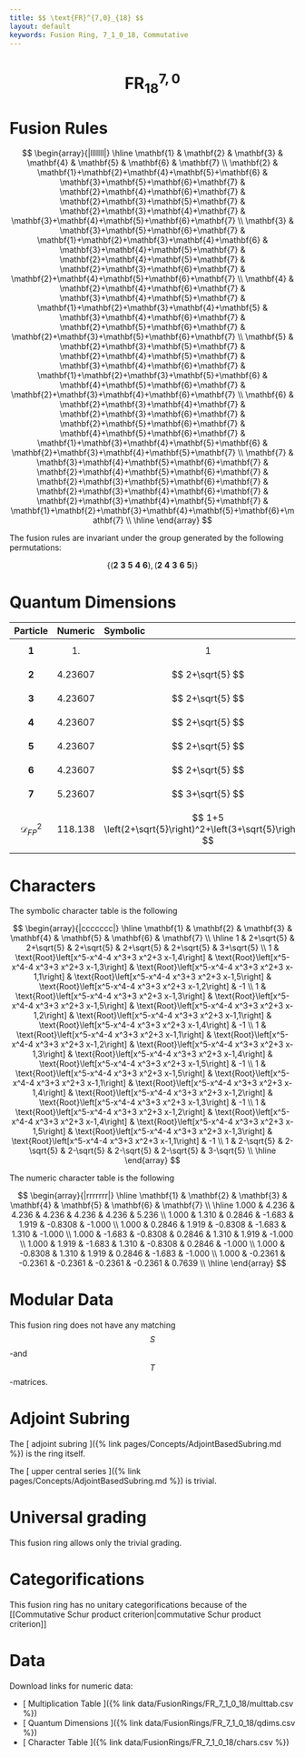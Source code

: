 ```yaml
---
title: $$ \text{FR}^{7,0}_{18} $$
layout: default
keywords: Fusion Ring, 7_1_0_18, Commutative
---
```

# $$ \text{FR}^{7,0}_{18} $$


# Fusion Rules

$$
\begin{array}{|lllllll|}
\hline
 \mathbf{1} & \mathbf{2} & \mathbf{3} & \mathbf{4} & \mathbf{5} & \mathbf{6} & \mathbf{7} \\
 \mathbf{2} & \mathbf{1}+\mathbf{2}+\mathbf{4}+\mathbf{5}+\mathbf{6} & \mathbf{3}+\mathbf{5}+\mathbf{6}+\mathbf{7} & \mathbf{2}+\mathbf{4}+\mathbf{6}+\mathbf{7} & \mathbf{2}+\mathbf{3}+\mathbf{5}+\mathbf{7} & \mathbf{2}+\mathbf{3}+\mathbf{4}+\mathbf{7} & \mathbf{3}+\mathbf{4}+\mathbf{5}+\mathbf{6}+\mathbf{7} \\
 \mathbf{3} & \mathbf{3}+\mathbf{5}+\mathbf{6}+\mathbf{7} & \mathbf{1}+\mathbf{2}+\mathbf{3}+\mathbf{4}+\mathbf{6} & \mathbf{3}+\mathbf{4}+\mathbf{5}+\mathbf{7} & \mathbf{2}+\mathbf{4}+\mathbf{5}+\mathbf{7} & \mathbf{2}+\mathbf{3}+\mathbf{6}+\mathbf{7} & \mathbf{2}+\mathbf{4}+\mathbf{5}+\mathbf{6}+\mathbf{7} \\
 \mathbf{4} & \mathbf{2}+\mathbf{4}+\mathbf{6}+\mathbf{7} & \mathbf{3}+\mathbf{4}+\mathbf{5}+\mathbf{7} & \mathbf{1}+\mathbf{2}+\mathbf{3}+\mathbf{4}+\mathbf{5} & \mathbf{3}+\mathbf{4}+\mathbf{6}+\mathbf{7} & \mathbf{2}+\mathbf{5}+\mathbf{6}+\mathbf{7} & \mathbf{2}+\mathbf{3}+\mathbf{5}+\mathbf{6}+\mathbf{7} \\
 \mathbf{5} & \mathbf{2}+\mathbf{3}+\mathbf{5}+\mathbf{7} & \mathbf{2}+\mathbf{4}+\mathbf{5}+\mathbf{7} & \mathbf{3}+\mathbf{4}+\mathbf{6}+\mathbf{7} & \mathbf{1}+\mathbf{2}+\mathbf{3}+\mathbf{5}+\mathbf{6} & \mathbf{4}+\mathbf{5}+\mathbf{6}+\mathbf{7} & \mathbf{2}+\mathbf{3}+\mathbf{4}+\mathbf{6}+\mathbf{7} \\
 \mathbf{6} & \mathbf{2}+\mathbf{3}+\mathbf{4}+\mathbf{7} & \mathbf{2}+\mathbf{3}+\mathbf{6}+\mathbf{7} & \mathbf{2}+\mathbf{5}+\mathbf{6}+\mathbf{7} & \mathbf{4}+\mathbf{5}+\mathbf{6}+\mathbf{7} & \mathbf{1}+\mathbf{3}+\mathbf{4}+\mathbf{5}+\mathbf{6} & \mathbf{2}+\mathbf{3}+\mathbf{4}+\mathbf{5}+\mathbf{7} \\
 \mathbf{7} & \mathbf{3}+\mathbf{4}+\mathbf{5}+\mathbf{6}+\mathbf{7} & \mathbf{2}+\mathbf{4}+\mathbf{5}+\mathbf{6}+\mathbf{7} & \mathbf{2}+\mathbf{3}+\mathbf{5}+\mathbf{6}+\mathbf{7} & \mathbf{2}+\mathbf{3}+\mathbf{4}+\mathbf{6}+\mathbf{7} & \mathbf{2}+\mathbf{3}+\mathbf{4}+\mathbf{5}+\mathbf{7} & \mathbf{1}+\mathbf{2}+\mathbf{3}+\mathbf{4}+\mathbf{5}+\mathbf{6}+\mathbf{7} \\
\hline
\end{array}
$$


The fusion rules are invariant under the group generated by the following permutations:

$$ \{(\mathbf{2} \  \mathbf{3} \  \mathbf{5} \  \mathbf{4} \  \mathbf{6}), (\mathbf{2} \  \mathbf{4} \  \mathbf{3} \  \mathbf{6} \  \mathbf{5})\} $$

# Quantum Dimensions

| Particle | Numeric | Symbolic |
| :------ | :------ | :------ |
| $$ \mathbf{1} $$ | $$ 1. $$ | $$ 1 $$ |
| $$ \mathbf{2} $$ | $$ 4.23607 $$ | $$ 2+\sqrt{5} $$ |
| $$ \mathbf{3} $$ | $$ 4.23607 $$ | $$ 2+\sqrt{5} $$ |
| $$ \mathbf{4} $$ | $$ 4.23607 $$ | $$ 2+\sqrt{5} $$ |
| $$ \mathbf{5} $$ | $$ 4.23607 $$ | $$ 2+\sqrt{5} $$ |
| $$ \mathbf{6} $$ | $$ 4.23607 $$ | $$ 2+\sqrt{5} $$ |
| $$ \mathbf{7} $$ | $$ 5.23607 $$ | $$ 3+\sqrt{5} $$ |
| $$ \mathcal{D}_{FP}^2 $$ | $$ 118.138 $$ | $$ 1+5 \left(2+\sqrt{5}\right)^2+\left(3+\sqrt{5}\right)^2 $$ |

# Characters

The symbolic character table is the following

$$
\begin{array}{|ccccccc|}
\hline
 \mathbf{1} & \mathbf{2} & \mathbf{3} & \mathbf{4} & \mathbf{5} & \mathbf{6} & \mathbf{7} \\
\hline
 1 & 2+\sqrt{5} & 2+\sqrt{5} & 2+\sqrt{5} & 2+\sqrt{5} & 2+\sqrt{5} & 3+\sqrt{5} \\
 1 & \text{Root}\left[x^5-x^4-4 x^3+3 x^2+3 x-1,4\right] & \text{Root}\left[x^5-x^4-4 x^3+3 x^2+3 x-1,3\right] & \text{Root}\left[x^5-x^4-4 x^3+3 x^2+3 x-1,1\right] & \text{Root}\left[x^5-x^4-4 x^3+3 x^2+3 x-1,5\right] & \text{Root}\left[x^5-x^4-4 x^3+3 x^2+3 x-1,2\right] & -1 \\
 1 & \text{Root}\left[x^5-x^4-4 x^3+3 x^2+3 x-1,3\right] & \text{Root}\left[x^5-x^4-4 x^3+3 x^2+3 x-1,5\right] & \text{Root}\left[x^5-x^4-4 x^3+3 x^2+3 x-1,2\right] & \text{Root}\left[x^5-x^4-4 x^3+3 x^2+3 x-1,1\right] & \text{Root}\left[x^5-x^4-4 x^3+3 x^2+3 x-1,4\right] & -1 \\
 1 & \text{Root}\left[x^5-x^4-4 x^3+3 x^2+3 x-1,1\right] & \text{Root}\left[x^5-x^4-4 x^3+3 x^2+3 x-1,2\right] & \text{Root}\left[x^5-x^4-4 x^3+3 x^2+3 x-1,3\right] & \text{Root}\left[x^5-x^4-4 x^3+3 x^2+3 x-1,4\right] & \text{Root}\left[x^5-x^4-4 x^3+3 x^2+3 x-1,5\right] & -1 \\
 1 & \text{Root}\left[x^5-x^4-4 x^3+3 x^2+3 x-1,5\right] & \text{Root}\left[x^5-x^4-4 x^3+3 x^2+3 x-1,1\right] & \text{Root}\left[x^5-x^4-4 x^3+3 x^2+3 x-1,4\right] & \text{Root}\left[x^5-x^4-4 x^3+3 x^2+3 x-1,2\right] & \text{Root}\left[x^5-x^4-4 x^3+3 x^2+3 x-1,3\right] & -1 \\
 1 & \text{Root}\left[x^5-x^4-4 x^3+3 x^2+3 x-1,2\right] & \text{Root}\left[x^5-x^4-4 x^3+3 x^2+3 x-1,4\right] & \text{Root}\left[x^5-x^4-4 x^3+3 x^2+3 x-1,5\right] & \text{Root}\left[x^5-x^4-4 x^3+3 x^2+3 x-1,3\right] & \text{Root}\left[x^5-x^4-4 x^3+3 x^2+3 x-1,1\right] & -1 \\
 1 & 2-\sqrt{5} & 2-\sqrt{5} & 2-\sqrt{5} & 2-\sqrt{5} & 2-\sqrt{5} & 3-\sqrt{5} \\
\hline
\end{array}
$$

The numeric character table is the following

$$
\begin{array}{|rrrrrrr|}
\hline
 \mathbf{1} & \mathbf{2} & \mathbf{3} & \mathbf{4} & \mathbf{5} & \mathbf{6} & \mathbf{7} \\
\hline
 1.000 & 4.236 & 4.236 & 4.236 & 4.236 & 4.236 & 5.236 \\
 1.000 & 1.310 & 0.2846 & -1.683 & 1.919 & -0.8308 & -1.000 \\
 1.000 & 0.2846 & 1.919 & -0.8308 & -1.683 & 1.310 & -1.000 \\
 1.000 & -1.683 & -0.8308 & 0.2846 & 1.310 & 1.919 & -1.000 \\
 1.000 & 1.919 & -1.683 & 1.310 & -0.8308 & 0.2846 & -1.000 \\
 1.000 & -0.8308 & 1.310 & 1.919 & 0.2846 & -1.683 & -1.000 \\
 1.000 & -0.2361 & -0.2361 & -0.2361 & -0.2361 & -0.2361 & 0.7639 \\
\hline
\end{array}
$$

# Modular Data

This fusion ring does not have any matching $$ S $$-and $$ T $$-matrices.

# Adjoint Subring

The [ adjoint subring ]({% link pages/Concepts/AdjointBasedSubring.md %}) is the ring itself.

The [ upper central series ]({% link pages/Concepts/AdjointBasedSubring.md %}) is trivial.

# Universal grading

This fusion ring allows only the trivial grading.

# Categorifications

This fusion ring has no unitary categorifications because of the [[Commutative Schur product criterion|commutative Schur product criterion]]

# Data

Download links for numeric data:

* [ Multiplication Table ]({% link data/FusionRings/FR_7_1_0_18/multtab.csv %})
* [ Quantum Dimensions ]({% link data/FusionRings/FR_7_1_0_18/qdims.csv %})
* [ Character Table ]({% link data/FusionRings/FR_7_1_0_18/chars.csv %})